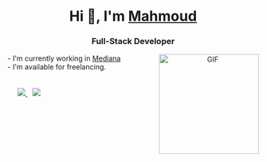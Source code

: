 <h1 align="center">
  Hi 👋, I'm 
  <a href="https://github.com/hedeshmb" target="blank">
    Mahmoud
  </a>
</h1>
<h3 align="center">Full-Stack Developer</h3>
<a target="_blank" align="center">
  <img align="right" top="500" height="200" alt="GIF" src="https://hedesh.ir/static/image/programmer.gif">
</a>
-  I'm currently working in <a href="https://mediana.ir/" target="_blank">Mediana</a>
<br/>
-  I'm available for freelancing.
<br/><br/><br/>
<div class="icons-social" style="margin-left: 10px;">
  <a style="margin-left: 10px;"  target="_blank" href="https://www.linkedin.com/in/mahmoud-barzegar-hedesh-6a26bb51/">
    <img src="https://img.icons8.com/doodle/40/000000/linkedin--v2.png">
  </a>
  <a style="margin-left: 10px;" target="_blank" href="https://hedesh.ir/">
    <img src="https://hedesh.ir/static/image/blog.png">
  </a>
</div>
